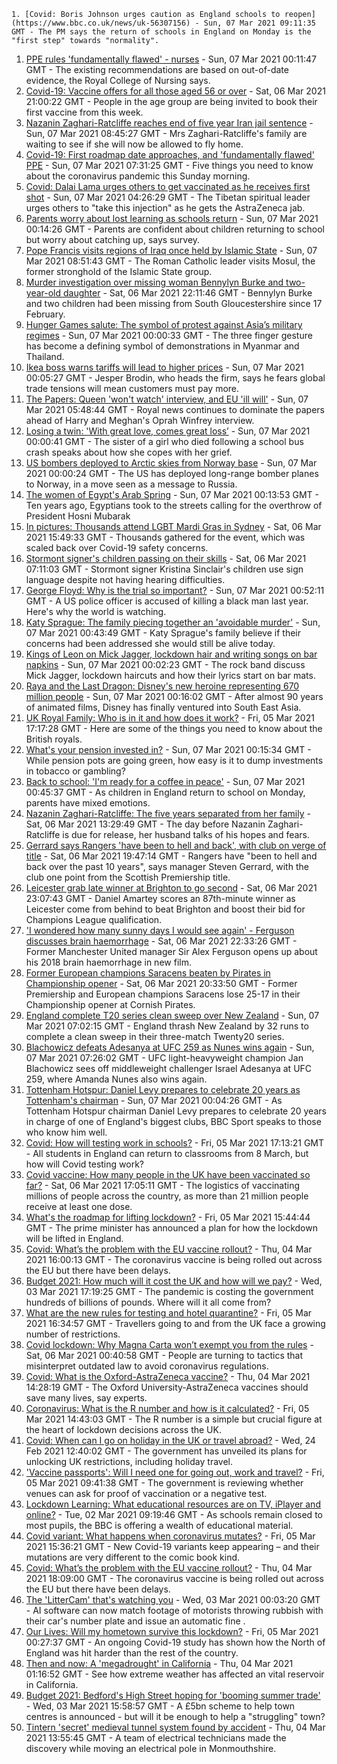
    1. [Covid: Boris Johnson urges caution as England schools to reopen](https://www.bbc.co.uk/news/uk-56307156) - Sun, 07 Mar 2021 09:11:35 GMT - The PM says the return of schools in England on Monday is the "first step" towards "normality".
1. [PPE rules 'fundamentally flawed' - nurses](https://www.bbc.co.uk/news/health-56293951) - Sun, 07 Mar 2021 00:11:47 GMT - The existing recommendations are based on out-of-date evidence, the Royal College of Nursing says.
1. [Covid-19: Vaccine offers for all those aged 56 or over](https://www.bbc.co.uk/news/uk-56309198) - Sat, 06 Mar 2021 21:00:22 GMT - People in the age group are being invited to book their first vaccine from this week.
1. [Nazanin Zaghari-Ratcliffe reaches end of five year Iran jail sentence](https://www.bbc.co.uk/news/uk-56311297) - Sun, 07 Mar 2021 08:45:27 GMT - Mrs Zaghari-Ratcliffe's family are waiting to see if she will now be allowed to fly home.
1. [Covid-19: First roadmap date approaches, and 'fundamentally flawed' PPE](https://www.bbc.co.uk/news/uk-56309981) - Sun, 07 Mar 2021 07:31:25 GMT - Five things you need to know about the coronavirus pandemic this Sunday morning.
1. [Covid: Dalai Lama urges others to get vaccinated as he receives first shot](https://www.bbc.co.uk/news/world-asia-india-56310274) - Sun, 07 Mar 2021 04:26:29 GMT - The Tibetan spiritual leader urges others to "take this injection" as he gets the AstraZeneca jab.
1. [Parents worry about lost learning as schools return](https://www.bbc.co.uk/news/education-56292525) - Sun, 07 Mar 2021 00:14:26 GMT - Parents are confident about children returning to school but worry about catching up, says survey.
1. [Pope Francis visits regions of Iraq once held by Islamic State](https://www.bbc.co.uk/news/world-middle-east-56309779) - Sun, 07 Mar 2021 08:51:43 GMT - The Roman Catholic leader visits Mosul, the former stronghold of the Islamic State group.
1. [Murder investigation over missing woman Bennylyn Burke and two-year-old daughter](https://www.bbc.co.uk/news/uk-scotland-56304839) - Sat, 06 Mar 2021 22:11:46 GMT - Bennylyn Burke and two children had been missing from South Gloucestershire since 17 February.
1. [Hunger Games salute: The symbol of protest against Asia’s military regimes](https://www.bbc.co.uk/news/world-asia-56289575) - Sun, 07 Mar 2021 00:00:33 GMT - The three finger gesture has become a defining symbol of demonstrations in Myanmar and Thailand.
1. [Ikea boss warns tariffs will lead to higher prices](https://www.bbc.co.uk/news/business-56296028) - Sun, 07 Mar 2021 00:05:27 GMT - Jesper Brodin, who heads the firm, says he fears global trade tensions will mean customers must pay more.
1. [The Papers: Queen 'won't watch' interview, and EU 'ill will'](https://www.bbc.co.uk/news/blogs-the-papers-56309738) - Sun, 07 Mar 2021 05:48:44 GMT - Royal news continues to dominate the papers ahead of Harry and Meghan's Oprah Winfrey interview.
1. [Losing a twin: 'With great love, comes great loss’](https://www.bbc.co.uk/news/uk-northern-ireland-56264812) - Sun, 07 Mar 2021 00:00:41 GMT - The sister of a girl who died following a school bus crash speaks about how she copes with her grief.
1. [US bombers deployed to Arctic skies from Norway base](https://www.bbc.co.uk/news/world-56300515) - Sun, 07 Mar 2021 00:00:24 GMT - The US has deployed long-range bomber planes to Norway, in a move seen as a message to Russia.
1. [The women of Egypt's Arab Spring](https://www.bbc.co.uk/news/stories-56195248) - Sun, 07 Mar 2021 00:13:53 GMT - Ten years ago, Egyptians took to the streets calling for the overthrow of President Hosni Mubarak
1. [In pictures: Thousands attend LGBT Mardi Gras in Sydney](https://www.bbc.co.uk/news/world-australia-56307356) - Sat, 06 Mar 2021 15:49:33 GMT - Thousands gathered for the event, which was scaled back over Covid-19 safety concerns.
1. [Stormont signer's children passing on their skills](https://www.bbc.co.uk/news/uk-northern-ireland-56266968) - Sat, 06 Mar 2021 07:11:03 GMT - Stormont signer Kristina Sinclair's children use sign language despite not having hearing difficulties.
1. [George Floyd: Why is the trial so important?](https://www.bbc.co.uk/news/world-us-canada-56270334) - Sun, 07 Mar 2021 00:52:11 GMT - A US police officer is accused of killing a black man last year. Here's why the world is watching.
1. [Katy Sprague: The family piecing together an 'avoidable murder'](https://www.bbc.co.uk/news/uk-england-cambridgeshire-56216488) - Sun, 07 Mar 2021 00:43:49 GMT - Katy Sprague's family believe if their concerns had been addressed she would still be alive today.
1. [Kings of Leon on Mick Jagger, lockdown hair and writing songs on bar napkins](https://www.bbc.co.uk/news/entertainment-arts-56242574) - Sun, 07 Mar 2021 00:02:23 GMT - The rock band discuss Mick Jagger, lockdown haircuts and how their lyrics start on bar mats.
1. [Raya and the Last Dragon: Disney's new heroine representing 670 million people](https://www.bbc.co.uk/news/world-asia-56277164) - Sun, 07 Mar 2021 00:16:02 GMT - After almost 90 years of animated films, Disney has finally ventured into South East Asia.
1. [UK Royal Family: Who is in it and how does it work?](https://www.bbc.co.uk/news/uk-56201331) - Fri, 05 Mar 2021 17:17:28 GMT - Here are some of the things you need to know about the British royals.
1. [What's your pension invested in?](https://www.bbc.co.uk/news/business-56170726) - Sun, 07 Mar 2021 00:15:34 GMT - While pension pots are going green, how easy is it to dump investments in tobacco or gambling?
1. [Back to school: 'I'm ready for a coffee in peace'](https://www.bbc.co.uk/news/education-56282879) - Sun, 07 Mar 2021 00:45:37 GMT - As children in England return to school on Monday, parents have mixed emotions.
1. [Nazanin Zaghari-Ratcliffe: The five years separated from her family](https://www.bbc.co.uk/news/uk-56301683) - Sat, 06 Mar 2021 13:29:49 GMT - The day before Nazanin Zaghari-Ratcliffe is due for release, her husband talks of his hopes and fears.
1. [Gerrard says Rangers 'have been to hell and back', with club on verge of title](https://www.bbc.co.uk/sport/football/56306244) - Sat, 06 Mar 2021 19:47:14 GMT - Rangers have "been to hell and back over the past 10 years", says manager Steven Gerrard, with the club one point from the Scottish Premiership title.
1. [Leicester grab late winner at Brighton to go second](https://www.bbc.co.uk/sport/football/56220039) - Sat, 06 Mar 2021 23:07:43 GMT - Daniel Amartey scores an 87th-minute winner as Leicester come from behind to beat Brighton and boost their bid for Champions League qualification.
1. ['I wondered how many sunny days I would see again' - Ferguson discusses brain haemorrhage](https://www.bbc.co.uk/sport/football/56308789) - Sat, 06 Mar 2021 22:33:26 GMT - Former Manchester United manager Sir Alex Ferguson opens up about his 2018 brain haemorrhage in new film.
1. [Former European champions Saracens beaten by Pirates in Championship opener](https://www.bbc.co.uk/sport/rugby-union/56307196) - Sat, 06 Mar 2021 20:33:50 GMT - Former Premiership and European champions Saracens lose 25-17 in their Championship opener at Cornish Pirates.
1. [England complete T20 series clean sweep over New Zealand](https://www.bbc.co.uk/sport/cricket/56310809) - Sun, 07 Mar 2021 07:02:15 GMT - England thrash New Zealand by 32 runs to complete a clean sweep in their three-match Twenty20 series.
1. [Blachowicz defeats Adesanya at UFC 259 as Nunes wins again](https://www.bbc.co.uk/sport/mixed-martial-arts/56310880) - Sun, 07 Mar 2021 07:26:02 GMT - UFC light-heavyweight champion Jan Blachowicz sees off middleweight challenger Israel Adesanya at UFC 259, where Amanda Nunes also wins again.
1. [Tottenham Hotspur: Daniel Levy prepares to celebrate 20 years as Tottenham's chairman](https://www.bbc.co.uk/sport/football/56300543) - Sun, 07 Mar 2021 00:04:26 GMT - As Tottenham Hotspur chairman Daniel Levy prepares to celebrate 20 years in charge of one of England's biggest clubs, BBC Sport speaks to those who know him well.
1. [Covid: How will testing work in schools?](https://www.bbc.co.uk/news/education-51643556) - Fri, 05 Mar 2021 17:13:21 GMT - All students in England can return to classrooms from 8 March, but how will Covid testing work?
1. [Covid vaccine: How many people in the UK have been vaccinated so far?](https://www.bbc.co.uk/news/health-55274833) - Sat, 06 Mar 2021 17:05:11 GMT - The logistics of vaccinating millions of people across the country, as more than 21 million people receive at least one dose.
1. [What's the roadmap for lifting lockdown?](https://www.bbc.co.uk/news/explainers-52530518) - Fri, 05 Mar 2021 15:44:44 GMT - The prime minister has announced a plan for how the lockdown will be lifted in England.
1. [Covid: What’s the problem with the EU vaccine rollout?](https://www.bbc.co.uk/news/explainers-52380823) - Thu, 04 Mar 2021 16:00:13 GMT - The coronavirus vaccine is being rolled out across the EU but there have been delays.
1. [Budget 2021: How much will it cost the UK and how will we pay?](https://www.bbc.co.uk/news/business-52663523) - Wed, 03 Mar 2021 17:19:25 GMT - The pandemic is costing the government hundreds of billions of pounds. Where will it all come from?
1. [What are the new rules for testing and hotel quarantine?](https://www.bbc.co.uk/news/explainers-52544307) - Fri, 05 Mar 2021 16:34:57 GMT - Travellers going to and from the UK face a growing number of restrictions.
1. [Covid lockdown: Why Magna Carta won’t exempt you from the rules](https://www.bbc.co.uk/news/56295261) - Sat, 06 Mar 2021 00:40:58 GMT - People are turning to tactics that misinterpret outdated law to avoid coronavirus regulations.
1. [Covid: What is the Oxford-AstraZeneca vaccine?](https://www.bbc.co.uk/news/health-55302595) - Thu, 04 Mar 2021 14:28:19 GMT - The Oxford University-AstraZeneca vaccines should save many lives, say experts.
1. [Coronavirus: What is the R number and how is it calculated?](https://www.bbc.co.uk/news/health-52473523) - Fri, 05 Mar 2021 14:43:03 GMT - The R number is a simple but crucial figure at the heart of lockdown decisions across the UK.
1. [Covid: When can I go on holiday in the UK or travel abroad?](https://www.bbc.co.uk/news/explainers-52646738) - Wed, 24 Feb 2021 12:40:02 GMT - The government has unveiled its plans for unlocking UK restrictions, including holiday travel.
1. ['Vaccine passports': Will I need one for going out, work and travel?](https://www.bbc.co.uk/news/explainers-55718553) - Fri, 05 Mar 2021 09:41:38 GMT - The government is reviewing whether venues can ask for proof of vaccination or a negative test.
1. [Lockdown Learning: What educational resources are on TV, iPlayer and online?](https://www.bbc.co.uk/news/education-55591821) - Tue, 02 Mar 2021 09:19:46 GMT - As schools remain closed to most pupils, the BBC is offering a wealth of educational material.
1. [Covid variant: What happens when coronavirus mutates?](https://www.bbc.co.uk/news/health-56286744) - Fri, 05 Mar 2021 15:36:21 GMT - New Covid-19 variants keep appearing – and their mutations are very different to the comic book kind.
1. [Covid: What’s the problem with the EU vaccine rollout?](https://www.bbc.co.uk/news/explainers-56286235) - Thu, 04 Mar 2021 18:09:00 GMT - The coronavirus vaccine is being rolled out across the EU but there have been delays.
1. [The 'LitterCam' that's watching you](https://www.bbc.co.uk/news/uk-56255823) - Wed, 03 Mar 2021 00:03:20 GMT - AI software can now match footage of motorists throwing rubbish with their car's number plate and issue an automatic fine .
1. [Our Lives: Will my hometown survive this lockdown?](https://www.bbc.co.uk/news/uk-56132394) - Fri, 05 Mar 2021 00:27:37 GMT - An ongoing Covid-19 study has shown how the North of England was hit harder than the rest of the country.
1. [Then and now: A 'megadrought' in California](https://www.bbc.co.uk/news/science-environment-56225862) - Thu, 04 Mar 2021 01:16:52 GMT - See how extreme weather has affected an vital reservoir in California.
1. [Budget 2021: Bedford's High Street hoping for 'booming summer trade'](https://www.bbc.co.uk/news/uk-england-beds-bucks-herts-56266272) - Wed, 03 Mar 2021 15:58:57 GMT - A £5bn scheme to help town centres is announced - but will it be enough to help a "struggling" town?
1. [Tintern 'secret' medieval tunnel system found by accident](https://www.bbc.co.uk/news/uk-wales-56281726) - Thu, 04 Mar 2021 13:55:45 GMT - A team of electrical technicians made the discovery while moving an electrical pole in Monmouthshire.

